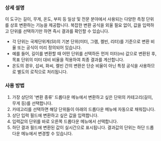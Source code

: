 ### 상세 설명

이 도구는 길이, 무게, 온도, 부피 등 일상 및 전문 분야에서 사용되는 다양한 측정 단위를 상호 변환하는 기능을 제공합니다. 복잡한 변환 공식을 외울 필요 없이, 값을 입력하고 단위를 선택하기만 하면 즉시 결과를 확인할 수 있습니다.

- 각 단위는 국제단위계(SI)의 기본 단위(미터, 그램, 켈빈, 리터)를 기준으로 변환 비율 또는 공식이 미리 정의되어 있습니다.
- 예를 들어, 길이를 변환할 때 어떤 단위를 선택하든 먼저 미터(m) 값으로 변환된 후, 목표 단위의 미터 대비 비율을 적용하여 최종 결과를 계산합니다.
- 온도의 경우, 섭씨, 화씨, 켈빈 간의 변환은 단순 비율이 아닌 특정 공식을 사용하므로 별도의 로직으로 처리됩니다.

### 사용 방법

1.  가장 상단의 '변환 종류' 드롭다운 메뉴에서 변환하고 싶은 단위의 카테고리(길이, 무게 등)를 선택합니다.
2.  카테고리를 선택하면 해당 단위들이 아래의 드롭다운 메뉴에 자동으로 채워집니다.
3.  상단 입력 필드에 변환하고 싶은 값을 입력합니다.
4.  입력값의 단위를 바로 오른쪽 드롭다운 메뉴에서 선택합니다.
5.  하단 결과 필드에 변환된 값이 실시간으로 표시됩니다. 결과값의 단위는 하단 드롭다운 메뉴에서 변경할 수 있습니다.
